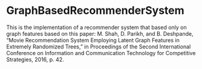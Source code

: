 # GraphBasedRecommenderSystem
This is the implementation of a recommender system that based only on  graph features based on this paper: 
M. Shah, D. Parikh, and B. Deshpande, “Movie Recommendation System Employing Latent Graph Features in Extremely Randomized Trees,” in Proceedings of the Second International Conference on Information and Communication Technology for Competitive Strategies, 2016, p. 42.

